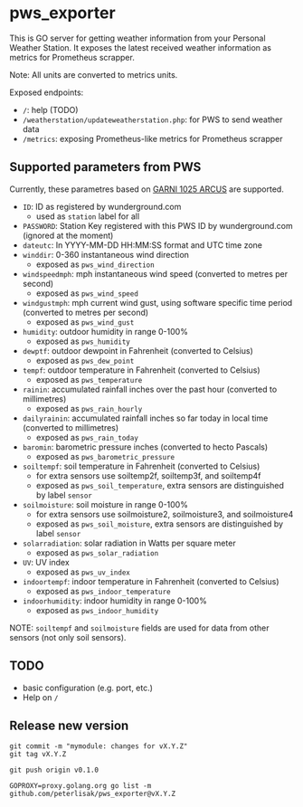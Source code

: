 # pws_exporter

This is GO server for getting weather information from your Personal Weather Station. It exposes the latest 
received weather information as metrics for Prometheus scrapper.

Note: All units are converted to metrics units.

Exposed endpoints:
- `/`: help (TODO)
- `/weatherstation/updateweatherstation.php`: for PWS to send weather data
- `/metrics`: exposing Prometheus-like metrics for Prometheus scrapper

## Supported parameters from PWS

Currently, these parametres based on [GARNI 1025 ARCUS](https://www.garnitechnology.cz/garni-1025-arcus/) are supported.

- `ID`: ID as registered by wunderground.com 
  - used as `station` label for all 
- `PASSWORD`: Station Key registered with this PWS ID by wunderground.com (ignored at the moment)
- `dateutc`: In YYYY-MM-DD HH:MM:SS format and UTC time zone
- `winddir`: 0-360 instantaneous wind direction 
  - exposed as `pws_wind_direction`
- `windspeedmph`: mph instantaneous wind speed (converted to metres per second) 
  - exposed as `pws_wind_speed`
- `windgustmph`: mph current wind gust, using software specific time period (converted to metres per second) 
  - exposed as `pws_wind_gust`
- `humidity`: outdoor humidity in range 0-100% 
  - exposed as `pws_humidity`
- `dewptf`: outdoor dewpoint in Fahrenheit (converted to Celsius) 
  - exposed as `pws_dew_point`
- `tempf`: outdoor temperature in Fahrenheit (converted to Celsius) 
  - exposed as `pws_temperature`
- `rainin`: accumulated rainfall inches over the past hour (converted to millimetres) 
  - exposed as `pws_rain_hourly`
- `dailyrainin`: accumulated rainfall inches so far today in local time (converted to millimetres) 
  - exposed as `pws_rain_today`
- `baromin`: barometric pressure inches (converted to hecto Pascals) 
  - exposed as `pws_barometric_pressure`
- `soiltempf`: soil temperature in Fahrenheit (converted to Celsius) 
  - for extra sensors use soiltemp2f, soiltemp3f, and soiltemp4f
  - exposed as `pws_soil_temperature`, extra sensors are distinguished by label `sensor`
- `soilmoisture`: soil moisture in range 0-100%
  - for extra sensors use soilmoisture2, soilmoisture3, and soilmoisture4
  - exposed as `pws_soil_moisture`, extra sensors are distinguished by label `sensor`
- `solarradiation`: solar radiation in Watts per square meter
  - exposed as `pws_solar_radiation`
- `UV`: UV index 
  - exposed as `pws_uv_index`
- `indoortempf`: indoor temperature in Fahrenheit (converted to Celsius) 
  - exposed as `pws_indoor_temperature`
- `indoorhumidity`: indoor humidity in range 0-100% 
  - exposed as `pws_indoor_humidity`

NOTE: `soiltempf` and `soilmoisture` fields are used for data from other sensors (not only soil sensors).

## TODO
- basic configuration (e.g. port, etc.)
- Help on `/`

## Release new version

```
git commit -m "mymodule: changes for vX.Y.Z"
git tag vX.Y.Z

git push origin v0.1.0

GOPROXY=proxy.golang.org go list -m github.com/peterlisak/pws_exporter@vX.Y.Z
```
